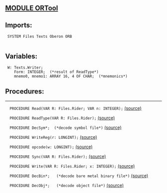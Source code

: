 
## [MODULE ORTool](https://github.com/io-core/Build/blob/main/ORTool.Mod)

  ## Imports:
` SYSTEM Files Texts Oberon ORB`

```
```
## Variables:
```
 W: Texts.Writer;
    Form: INTEGER;  (*result of ReadType*)
    mnemo0, mnemo1: ARRAY 16, 4 OF CHAR;  (*mnemonics*)

```
## Procedures:
---

`  PROCEDURE Read(VAR R: Files.Rider; VAR n: INTEGER);` [(source)](https://github.com/io-orig/System/blob/main/ORTool.Mod#L16)


`  PROCEDURE ReadType(VAR R: Files.Rider);` [(source)](https://github.com/io-orig/System/blob/main/ORTool.Mod#L22)


`  PROCEDURE DecSym*;  (*decode symbol file*)` [(source)](https://github.com/io-orig/System/blob/main/ORTool.Mod#L68)


`  PROCEDURE WriteReg(r: LONGINT);` [(source)](https://github.com/io-orig/System/blob/main/ORTool.Mod#L109)


`  PROCEDURE opcode(w: LONGINT);` [(source)](https://github.com/io-orig/System/blob/main/ORTool.Mod#L119)


`  PROCEDURE Sync(VAR R: Files.Rider);` [(source)](https://github.com/io-orig/System/blob/main/ORTool.Mod#L154)


`  PROCEDURE Write(VAR R: Files.Rider; x: INTEGER);` [(source)](https://github.com/io-orig/System/blob/main/ORTool.Mod#L159)


`  PROCEDURE DecBin*;   (*decode bare metal binary file*)` [(source)](https://github.com/io-orig/System/blob/main/ORTool.Mod#L163)


`  PROCEDURE DecObj*;   (*decode object file*)` [(source)](https://github.com/io-orig/System/blob/main/ORTool.Mod#L185)


